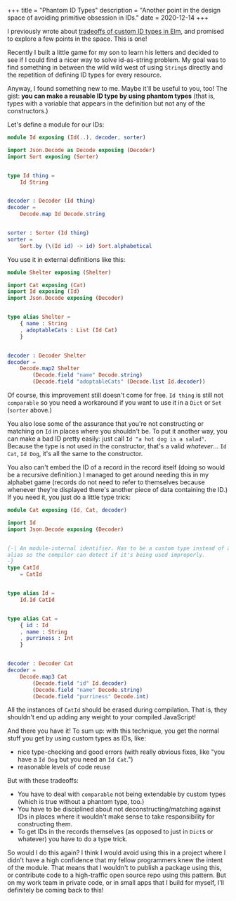 +++
title = "Phantom ID Types"
description = "Another point in the design space of avoiding primitive obsession in IDs."
date = 2020-12-14
+++

I previously wrote about [tradeoffs of custom ID types in Elm](@/posts/custom-id-types.md), and promised to explore a few points in the space.
This is one!

Recently I built a little game for my son to learn his letters and decided to see if I could find a nicer way to solve id-as-string problem.
My goal was to find something in between the wild wild west of using `String`s directly and the repetition of defining ID types for every resource.

Anyway, I found something new to me.
Maybe it'll be useful to you, too!
The gist: **you can make a reusable ID type by using phantom types** (that is, types with a variable that appears in the definition but not any of the constructors.)

Let's define a module for our IDs:

```elm
module Id exposing (Id(..), decoder, sorter)

import Json.Decode as Decode exposing (Decoder)
import Sort exposing (Sorter)


type Id thing =
    Id String


decoder : Decoder (Id thing)
decoder =
    Decode.map Id Decode.string


sorter : Sorter (Id thing)
sorter =
    Sort.by (\(Id id) -> id) Sort.alphabetical
```

You use it in external definitions like this:

```elm
module Shelter exposing (Shelter)

import Cat exposing (Cat)
import Id exposing (Id)
import Json.Decode exposing (Decoder)


type alias Shelter =
    { name : String
    , adoptableCats : List (Id Cat)
    }


decoder : Decoder Shelter
decoder =
    Decode.map2 Shelter
        (Decode.field "name" Decode.string)
        (Decode.field "adoptableCats" (Decode.list Id.decoder))
```

Of course, this improvement still doesn't come for free.
`Id thing` is still not `comparable` so you need a workaround if you want to use it in a `Dict` or `Set` (`sorter` above.)

You also lose some of the assurance that you're not constructing or matching on `Id` in places where you shouldn't be.
To put it another way, you can make a bad ID pretty easily: just call `Id "a hot dog is a salad"`.
Because the type is not used in the constructor, that's a valid _whatever_... `Id Cat`, `Id Dog`, it's all the same to the constructor.

You also can't embed the ID of a record in the record itself (doing so would be a recursive definition.)
I managed to get around needing this in my alphabet game (records do not need to refer to themselves because whenever they're displayed there's another piece of data containing the ID.)
If you need it, you just do a little type trick:

```elm
module Cat exposing (Id, Cat, decoder)

import Id
import Json.Decode exposing (Decoder)


{-| An module-internal identifier. Has to be a custom type instead of an
alias so the compiler can detect if it's being used improperly.
-}
type CatId
    = CatId


type alias Id =
    Id.Id CatId


type alias Cat =
    { id : Id
    , name : String
    , purriness : Int
    }


decoder : Decoder Cat
decoder =
    Decode.map3 Cat
        (Decode.field "id" Id.decoder)
        (Decode.field "name" Decode.string)
        (Decode.field "purriness" Decode.int)
```

All the instances of `CatId` should be erased during compilation.
That is, they shouldn't end up adding any weight to your compiled JavaScript!

And there you have it!
To sum up: with this technique, you get the normal stuff you get by using custom types as IDs, like:

- nice type-checking and good errors (with really obvious fixes, like "you have a `Id Dog` but you need an `Id Cat`.")
- reasonable levels of code reuse

But with these tradeoffs:

- You have to deal with `comparable` not being extendable by custom types (which is true without a phantom type, too.)
- You have to be disciplined about not deconstructing/matching against IDs in places where it wouldn't make sense to take responsibility for constructing them.
- To get IDs in the records themselves (as opposed to just in `Dict`s or whatever) you have to do a type trick.

So would I do this again?
I think I would avoid using this in a project where I didn't have a high confidence that my fellow programmers knew the intent of the module.
That means that I wouldn't to publish a package using this, or contribute code to a high-traffic open source repo using this pattern.
But on my work team in private code, or in small apps that I build for myself, I'll definitely be coming back to this!
